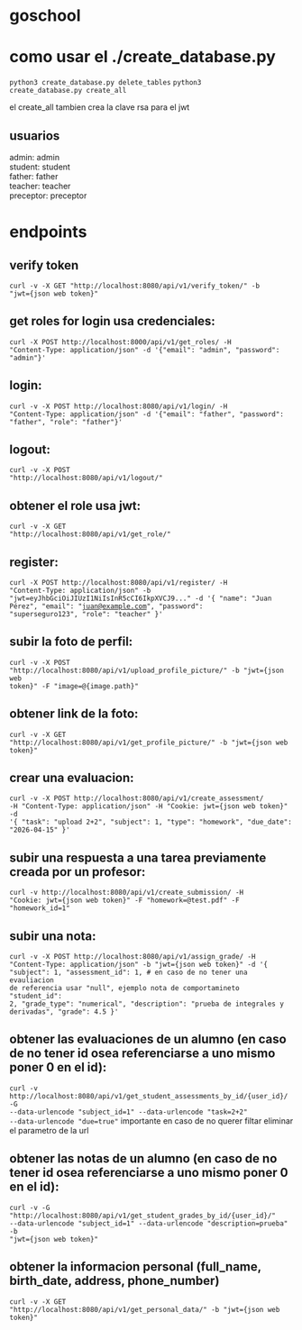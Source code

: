 # goschool

# como usar el ./create_database.py
<code>python3 create_database.py delete_tables</code>
<code>python3 create_database.py create_all</code>

el create_all tambien crea la clave rsa para el jwt

## usuarios
admin: admin
<br>
student: student
<br>
father: father
<br>
teacher: teacher
<br>
preceptor: preceptor


# endpoints


## verify token 
<code>curl -v -X GET "http://localhost:8080/api/v1/verify_token/" -b "jwt={json web token}"</code>


## get roles for login usa credenciales:
<code>curl -X POST http://localhost:8000/api/v1/get_roles/ -H "Content-Type: application/json" -d '{"email": "admin", "password": "admin"}'</code>

## login:
<code>curl -v -X POST http://localhost:8080/api/v1/login/ -H "Content-Type: application/json" -d '{"email": "father", "password": "father", "role": "father"}'</code>

## logout:
<code>curl -v -X POST "http://localhost:8080/api/v1/logout/"</code>

## obtener el role usa jwt:
<code>curl -v -X GET "http://localhost:8080/api/v1/get_role/"</code>

## register:
<code>curl -X POST http://localhost:8080/api/v1/register/ -H "Content-Type: application/json" -b "jwt=eyJhbGciOiJIUzI1NiIsInR5cCI6IkpXVCJ9..." -d '{
    "name": "Juan Pérez",
    "email": "juan@example.com",
    "password": "superseguro123",
    "role": "teacher"
  }'</code>

## subir la foto de perfil: 
<code>curl -v -X POST "http://localhost:8080/api/v1/upload_profile_picture/" -b "jwt={json web token}" -F "image=@{image.path}"</code>

## obtener link de la foto:
<code>curl -v -X GET "http://localhost:8080/api/v1/get_profile_picture/" -b "jwt={json web token}"</code>

## crear una evaluacion:
<code>curl -v -X POST http://localhost:8080/api/v1/create_assessment/ -H "Content-Type: application/json" -H "Cookie: jwt={json web token}" -d '{
    "task": "upload 2+2",
    "subject": 1,
    "type": "homework",
    "due_date": "2026-04-15"
}'</code>


## subir una respuesta a una tarea previamente creada por un profesor:
<code>curl -v http://localhost:8080/api/v1/create_submission/ -H "Cookie: jwt={json web token}" -F "homework=@test.pdf" -F "homework_id=1"</code>

## subir una nota:
<code>curl -v -X POST http://localhost:8080/api/v1/assign_grade/ -H "Content-Type: application/json" -b "jwt={json web token}" -d '{
    "subject": 1,
    "assessment_id": 1, # en caso de no tener una evauliacion de referencia usar "null", ejemplo nota de comportamineto
    "student_id": 2,
    "grade_type": "numerical",
    "description": "prueba de integrales y derivadas",
    "grade": 4.5
  }'</code>

## obtener las evaluaciones de un alumno (en caso de no tener id osea referenciarse a uno mismo poner 0 en el id):
<code>curl -v http://localhost:8080/api/v1/get_student_assessments_by_id/{user_id}/ -G --data-urlencode "subject_id=1" --data-urlencode "task=2+2" --data-urlencode "due=true"</code>
importante en caso de no querer filtar eliminar el parametro de la url

## obtener las notas de un alumno (en caso de no tener id osea referenciarse a uno mismo poner 0 en el id):
<code>curl -v -G "http://localhost:8080/api/v1/get_student_grades_by_id/{user_id}/" --data-urlencode "subject_id=1" --data-urlencode "description=prueba" -b "jwt={json web token}"</code>

## obtener la informacion personal (full_name, birth_date, address, phone_number)
<code>curl -v -X GET "http://localhost:8080/api/v1/get_personal_data/" -b "jwt={json web token}"</code>

